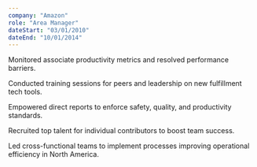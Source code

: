 ```yaml
---
company: "Amazon"
role: "Area Manager"
dateStart: "03/01/2010"
dateEnd: "10/01/2014"
---
```


Monitored associate productivity metrics and resolved performance barriers.

Conducted training sessions for peers and leadership on new fulfillment tech tools.

Empowered direct reports to enforce safety, quality, and productivity standards.

Recruited top talent for individual contributors to boost team success.

Led cross-functional teams to implement processes improving operational efficiency in North America.
